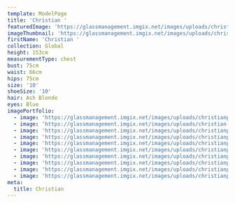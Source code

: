 ```yaml
---
template: ModelPage
title: 'Christian '
featuredImage: 'https://glassmanagement.imgix.net/images/uploads/christianproofs-18.jpg'
imageThumbnail: 'https://glassmanagement.imgix.net/images/uploads/christian-headshot.jpg'
firstName: 'Christian '
collection: Global
height: 153cm
measurementType: chest
bust: 75cm
waist: 66cm
hips: 75cm
size: '10'
shoeSize: '10'
hair: Ash Blonde
eyes: Blue
imagePortfolio:
  - image: 'https://glassmanagement.imgix.net/images/uploads/christianproofs-1.jpg'
  - image: 'https://glassmanagement.imgix.net/images/uploads/christian-headshot.jpg'
  - image: 'https://glassmanagement.imgix.net/images/uploads/christianproofs-12.jpg'
  - image: 'https://glassmanagement.imgix.net/images/uploads/christianproofs-3.jpg'
  - image: 'https://glassmanagement.imgix.net/images/uploads/christianproofs-14.jpg'
  - image: 'https://glassmanagement.imgix.net/images/uploads/christianproofs-15.jpg'
  - image: 'https://glassmanagement.imgix.net/images/uploads/christianproofs-4.jpg'
  - image: 'https://glassmanagement.imgix.net/images/uploads/christianproofs-8.jpg'
  - image: 'https://glassmanagement.imgix.net/images/uploads/christianproofs-18.jpg'
  - image: 'https://glassmanagement.imgix.net/images/uploads/christianproofs-5.jpg'
meta:
  title: Christian
---
```


